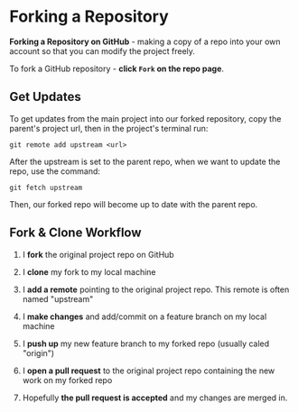 # Forking a Repository

**Forking a Repository on GitHub** - making a copy of a repo into your own account so that you can modify the project freely.

To fork a GitHub repository - **click `Fork` on the repo page**.

## Get Updates

To get updates from the main project into our forked repository, copy the parent's project url, then in the project's terminal run:

```
git remote add upstream <url>
```

After the upstream is set to the parent repo, when we want to update the repo, use the command:

```
git fetch upstream
```

Then, our forked repo will become up to date with the parent repo.

## Fork & Clone Workflow

1. I **fork** the original project repo on GitHub

2. I **clone** my fork to my local machine

3. I **add a remote** pointing to the original project repo. This remote is often named "upstream"

4. I **make changes** and add/commit on a feature branch on my local machine

5. I **push up** my new feature branch to my forked repo (usually caled "origin")

6. I **open a pull request** to the original project repo containing the new work on my forked repo

7. Hopefully **the pull request is accepted** and my changes are merged in.
